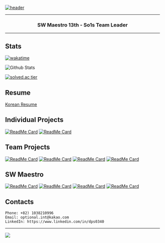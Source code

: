[![header](https://capsule-render.vercel.app/api?type=soft&color=timeGradient&height=150&section=header&text=Jiho%20Lee&fontSize=70&animation=twinkling)](https://github.com/DPS0340)

---

<h3 align="center">SW Maestro 13th - So1s Team Leader</h3>

---

## Stats

[![wakatime](https://wakatime.com/badge/user/9de25f4f-c88f-4413-beaa-30045b830f19.svg)](https://wakatime.com/@9de25f4f-c88f-4413-beaa-30045b830f19)

![Github Stats](https://github-readme-stats.vercel.app/api?username=DPS0340&hide=contribs&count_private=true&show_icons=true&bg_color=00000000&title_color=4B7BE5&icon_color=4B7BE5&text_color=e6e6e6)

[![solved.ac tier](http://mazassumnida.wtf/api/v2/generate_badge?boj=a891)](https://solved.ac/a891)

## Resume

[Korean Resume](https://jiho-lee.notion.site/Jiho-Lee-e2033eeaaf20408b8bec52b41710f592)

## Individual Projects

[![ReadMe Card](https://github-readme-stats.vercel.app/api/pin/?username=dps0340&repo=YTStream&bg_color=000000&title_color=4B7BE5&icon_color=4B7BE5&text_color=e6e6e6)](https://github.com/DPS0340/YTStream) [![ReadMe Card](https://github-readme-stats.vercel.app/api/pin/?username=dps0340&repo=ExpoCrudBoard&bg_color=000000&title_color=4B7BE5&icon_color=4B7BE5&text_color=e6e6e6)](https://github.com/DPS0340/ExpoCrudBoard)

## Team Projects

[![ReadMe Card](https://github-readme-stats.vercel.app/api/pin/?username=techeer-f5&repo=jmt-monster-frontend&bg_color=000000&title_color=4B7BE5&icon_color=4B7BE5&text_color=e6e6e6)](https://github.com/techeer-f5/jmt-monster-frontend)
[![ReadMe Card](https://github-readme-stats.vercel.app/api/pin/?username=techeer-f5&repo=jmt-monster-backend&bg_color=000000&title_color=4B7BE5&icon_color=4B7BE5&text_color=e6e6e6)](https://github.com/techeer-f5/jmt-monster-backend)
[![ReadMe Card](https://github-readme-stats.vercel.app/api/pin/?username=Lenend-KPU&repo=LBS-Platform&bg_color=000000&title_color=4B7BE5&icon_color=4B7BE5&text_color=e6e6e6)](https://github.com/Lenend-KPU/LBS-Platform)
[![ReadMe Card](https://github-readme-stats.vercel.app/api/pin/?username=Join2Gather&repo=WeMeet&bg_color=000000&title_color=4B7BE5&icon_color=4B7BE5&text_color=e6e6e6)](https://github.com/Join2Gather/WeMeet)

## SW Maestro

[![ReadMe Card](https://github-readme-stats.vercel.app/api/pin/?username=So1s&repo=frontend&bg_color=000000&title_color=4B7BE5&icon_color=4B7BE5&text_color=e6e6e6)](https://github.com/So1s/frontend)
[![ReadMe Card](https://github-readme-stats.vercel.app/api/pin/?username=So1s&repo=backend&bg_color=000000&title_color=4B7BE5&icon_color=4B7BE5&text_color=e6e6e6)](https://github.com/So1s/backend)
[![ReadMe Card](https://github-readme-stats.vercel.app/api/pin/?username=So1s&repo=deploy&bg_color=000000&title_color=4B7BE5&icon_color=4B7BE5&text_color=e6e6e6)](https://github.com/So1s/deploy)
[![ReadMe Card](https://github-readme-stats.vercel.app/api/pin/?username=So1s&repo=infra&bg_color=000000&title_color=4B7BE5&icon_color=4B7BE5&text_color=e6e6e6)](https://github.com/So1s/infra)

## Contacts

```
Phone: +82) 1038210996
Email: optional.int@kakao.com
LinkedIn: https://www.linkedin.com/in/dps0340
```

---

<img src="https://capsule-render.vercel.app/api?type=soft&color=timeGradient&height=150&section=footer&%20render&fontSize=70"/>
